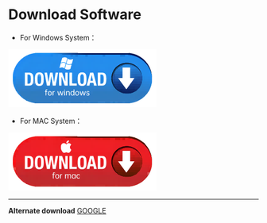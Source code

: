 

# Download Software

* For Windows System：
 

[![](assets/windows.png)](https://xiazai.keyesrobot.cn/KidsBlock.exe)
 
 * For MAC System：
  
   
 [![](assets/mac.png)](https://xiazai.keyesrobot.cn/KidsBlock.dmg)
  

---

**Alternate download**
[GOOGLE](https://drive.google.com/file/d/1OHN789FNeqrVKyFTqTtY3ut0XbRACgX4/view?usp=sharing)




